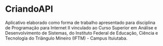 # CriandoAPI
Aplicativo elaborado como forma de trabalho apresentado para disciplina de Programação para Internet II vinculado ao Curso Superior em Análise e Desenvolvimento de Sistemas, do Instituto Federal de Educação, Ciência e Tecnologia do Triângulo Mineiro (IFTM) - Campus Ituiutaba.
